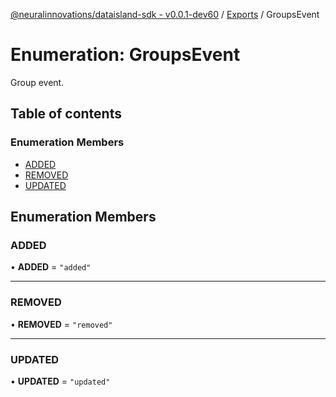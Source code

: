 [@neuralinnovations/dataisland-sdk - v0.0.1-dev60](../../README.md) / [Exports](../modules.md) / GroupsEvent

# Enumeration: GroupsEvent

Group event.

## Table of contents

### Enumeration Members

- [ADDED](GroupsEvent.md#added)
- [REMOVED](GroupsEvent.md#removed)
- [UPDATED](GroupsEvent.md#updated)

## Enumeration Members

### ADDED

• **ADDED** = ``"added"``

___

### REMOVED

• **REMOVED** = ``"removed"``

___

### UPDATED

• **UPDATED** = ``"updated"``
